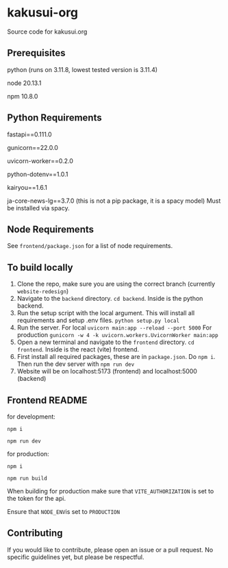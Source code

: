 # kakusui-org
Source code for kakusui.org

## Prerequisites
python (runs on 3.11.8, lowest tested version is 3.11.4)

node 20.13.1

npm 10.8.0

## Python Requirements
fastapi==0.111.0

gunicorn==22.0.0

uvicorn-worker==0.2.0

python-dotenv==1.0.1

kairyou==1.6.1

ja-core-news-lg==3.7.0 (this is not a pip package, it is a spacy model) Must be installed via spacy.

## Node Requirements
See `frontend/package.json` for a list of node requirements.

## To build locally
1. Clone the repo, make sure you are using the correct branch (currently `website-redesign`)
2. Navigate to the `backend` directory. `cd backend`. Inside is the python backend.
3. Run the setup script with the local argument. This will install all requirements and setup .env files. `python setup.py local`
4. Run the server. For local `uvicorn main:app --reload --port 5000` For production `gunicorn -w 4 -k uvicorn.workers.UvicornWorker main:app`
5. Open a new terminal and navigate to the `frontend` directory. `cd frontend`. Inside is the react (vite) frontend.
6. First install all required packages, these are in `package.json`. Do `npm i`. Then run the dev server with `npm run dev`
7. Website will be on localhost:5173 (frontend) and localhost:5000 (backend)

## Frontend README
for development:

`npm i`

`npm run dev`

for production:

`npm i`

`npm run build`

When building for production make sure that `VITE_AUTHORIZATION` is set to the token for the api.

Ensure that `NODE_ENV`is set to `PRODUCTION`

## Contributing
If you would like to contribute, please open an issue or a pull request. No specific guidelines yet, but please be respectful.